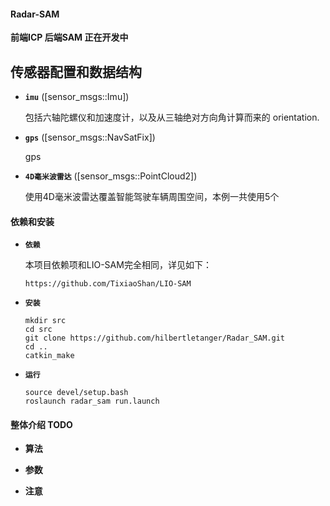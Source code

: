 
#### Radar-SAM

**前端ICP 后端SAM 正在开发中**

## 传感器配置和数据结构

* **`imu`** ([sensor_msgs::Imu])

	包括六轴陀螺仪和加速度计，以及从三轴绝对方向角计算而来的 orientation.

* **`gps`** ([sensor_msgs::NavSatFix])

	gps

* **`4D毫米波雷达`** ([sensor_msgs::PointCloud2])
	
	使用4D毫米波雷达覆盖智能驾驶车辆周围空间，本例一共使用5个

#### 依赖和安装
* **`依赖`**

	本项目依赖项和LIO-SAM完全相同，详见如下：
	```
	https://github.com/TixiaoShan/LIO-SAM
	```

* **`安装`**
	```
	mkdir src
	cd src
	git clone https://github.com/hilbertletanger/Radar_SAM.git
	cd ..
	catkin_make
	```

* **`运行`**
	```
	source devel/setup.bash
	roslaunch radar_sam run.launch 
	```


#### 整体介绍  TODO

* **算法** 

* **参数** 

* **注意** 


